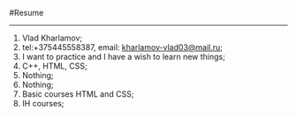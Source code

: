 #Resume
___
1. Vlad Kharlamov;
2. tel:+375445558387, email: kharlamov-vlad03@mail.ru;
3. I want to practice and I have a wish to learn new things;
4. C++, HTML, CSS;
5. Nothing;
6. Nothing;
7. Basic courses HTML and CSS;
8. IH courses;